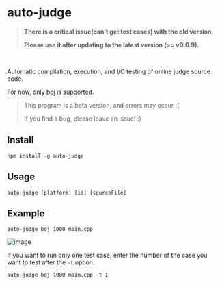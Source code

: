 # auto-judge

> **There is a critical issue(can't get test cases) with the old version.**
> 
> **Please use it after updating to the latest version (>= v0.0.9).**

<br/>

Automatic compilation, execution, and I/O testing of online judge source code.

For now, only [boj](https://www.acmicpc.net/) is supported.

> This program is a beta version, and errors may occur :(
> 
> If you find a bug, please leave an issue! :)

## Install

```
npm install -g auto-judge
```

## Usage

```
auto-judge [platform] [id] [sourceFile]
```

## Example

```
auto-judge boj 1000 main.cpp
```

![image](https://github.com/piuccio/cowsay/assets/66120479/bdc5243b-30c9-48af-a3e0-fd9eda032b34)

 
If you want to run only one test case, enter the number of the case you want to test after the `-t` option.

```
auto-judge boj 1000 main.cpp -t 1
```
